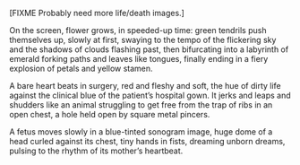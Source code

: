 [FIXME Probably need more life/death images.]

On the screen, flower grows, in speeded-up time: green tendrils push themselves up, slowly at first, swaying to the tempo of the flickering sky and the shadows of clouds flashing past, then bifurcating into a labyrinth of emerald forking paths and leaves like tongues, finally ending in a fiery explosion of petals and yellow stamen. 

A bare heart beats in surgery, red and fleshy and soft, the hue of dirty life against the clinical blue of the patient’s hospital gown. It jerks and leaps and shudders like an animal struggling to get free from the trap of ribs in an open chest, a hole held open by square metal pincers.

A fetus moves slowly in a blue-tinted sonogram image, huge dome of a head curled against its chest, tiny hands in fists, dreaming unborn dreams, pulsing to the rhythm of its mother’s heartbeat. 